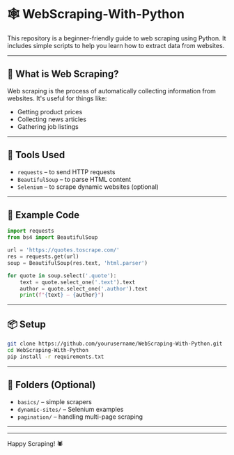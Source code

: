 
# 🕸️ WebScraping-With-Python

This repository is a beginner-friendly guide to web scraping using Python. It includes simple scripts to help you learn how to extract data from websites.

---

## 📌 What is Web Scraping?

Web scraping is the process of automatically collecting information from websites. It's useful for things like:
- Getting product prices
- Collecting news articles
- Gathering job listings

---

## 🧰 Tools Used

- `requests` – to send HTTP requests
- `BeautifulSoup` – to parse HTML content
- `Selenium` – to scrape dynamic websites (optional)

---

## 🚀 Example Code

```python
import requests
from bs4 import BeautifulSoup

url = 'https://quotes.toscrape.com/'
res = requests.get(url)
soup = BeautifulSoup(res.text, 'html.parser')

for quote in soup.select('.quote'):
    text = quote.select_one('.text').text
    author = quote.select_one('.author').text
    print(f"{text} — {author}")
````

---

## 📦 Setup

```bash
git clone https://github.com/yourusername/WebScraping-With-Python.git
cd WebScraping-With-Python
pip install -r requirements.txt
```

---

## 📂 Folders (Optional)

* `basics/` – simple scrapers
* `dynamic-sites/` – Selenium examples
* `pagination/` – handling multi-page scraping

---


---

Happy Scraping! 🕷️
